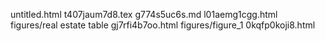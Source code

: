 untitled.html
t407jaum7d8.tex
g774s5uc6s.md
l01aemg1cgg.html
figures/real estate table
gj7rfi4b7oo.html
figures/figure_1
0kqfp0koji8.html